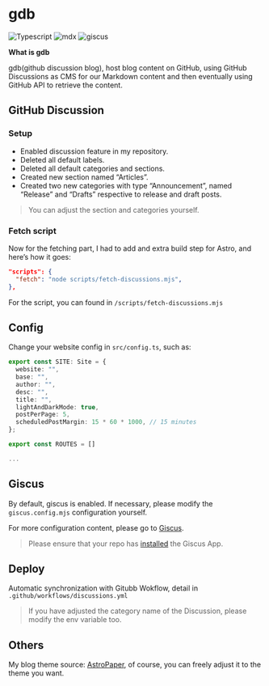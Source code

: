 # gdb

![Typescript](https://img.shields.io/badge/TypeScript-007ACC?style=for-the-badge&logo=typescript&logoColor=white) ![mdx](https://img.shields.io/badge/mdx-yellow?style=for-the-badge&logo=MDX&logoColor=white) ![giscus](https://img.shields.io/badge/giscus-%2319c37d?style=for-the-badge&logo=giscus&logoColor=white)

**What is gdb**

gdb(github discussion blog), host blog content on GitHub, using GitHub Discussions as CMS for our Markdown content and then eventually using GitHub API to retrieve the content.

## GitHub Discussion

### Setup

- Enabled discussion feature in my repository.
- Deleted all default labels.
- Deleted all default categories and sections.
- Created new section named “Articles”.
- Created two new categories with type “Announcement”, named “Release” and “Drafts” respective to release and draft posts.

> You can adjust the section and categories yourself.

### Fetch script

Now for the fetching part, I had to add and extra build step for Astro, and here’s how it goes:

```json
"scripts": {
  "fetch": "node scripts/fetch-discussions.mjs",
},
```

For the script, you can found in `/scripts/fetch-discussions.mjs`

## Config

Change your website config in `src/config.ts`, such as:

```ts
export const SITE: Site = {
  website: "",
  base: "",
  author: "",
  desc: "",
  title: "",
  lightAndDarkMode: true,
  postPerPage: 5,
  scheduledPostMargin: 15 * 60 * 1000, // 15 minutes
};

export const ROUTES = []

...
```

## Giscus

By default, giscus is enabled. If necessary, please modify the `giscus.config.mjs` configuration yourself.

For more configuration content, please go to [Giscus](https://giscus.app/).

> Please ensure that your repo has [installed](https://github.com/apps/giscus) the Giscus App.

## Deploy

Automatic synchronization with Gitubb Wokflow, detail in `.github/workflows/discussions.yml`

> If you have adjusted the category name of the Discussion, please modify the env variable too.

## Others

My blog theme source: [AstroPaper](https://github.com/satnaing/astro-paper), of course, you can freely adjust it to the theme you want.
